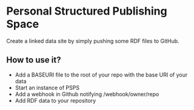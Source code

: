 # Personal Structured Publishing Space

Create a linked data site by simply pushing some RDF files to GitHub.

## How to use it?

- Add a BASEURI file to the root of your repo with the base URI of your data
- Start an instance of  PSPS
- Add a webhook in Github notifying <yourInstance>/webhook/owner/repo
- Add RDF data to your repository

